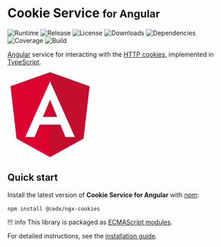 # Cookie Service <small>for Angular</small>
![Runtime](https://badgen.net/badge/angular/%3E%3D9.1/green) ![Release](https://badgen.net/npm/v/@cedx/ngx-cookies) ![License](https://badgen.net/npm/license/@cedx/ngx-cookies) ![Downloads](https://badgen.net/npm/dt/@cedx/ngx-cookies) ![Dependencies](https://badgen.net/david/dep/cedx/ngx-cookies) ![Coverage](https://badgen.net/coveralls/c/github/cedx/ngx-cookies) ![Build](https://badgen.net/github/checks/cedx/ngx-cookies)

[Angular](https://angular.io) service for interacting with the [HTTP cookies](https://developer.mozilla.org/en-US/docs/Web/HTTP/Cookies),
implemented in [TypeScript](https://www.typescriptlang.org).

![Angular](img/angular.png)

## Quick start
Install the latest version of **Cookie Service for Angular** with [npm](https://www.npmjs.com):

```shell
npm install @cedx/ngx-cookies
```

!!! info
    This library is packaged as [ECMAScript modules](https://nodejs.org/api/esm.html).

For detailed instructions, see the [installation guide](installation.md).
